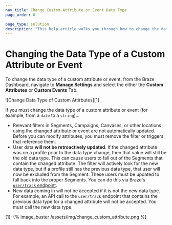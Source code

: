 ```yaml
---
nav_title: Change Custom Attribute or Event Data Type
page_order: 0

page_type: solution
description: "This help article walks you through how to change the data type of a custom attribute or custom event, and the implications of doing so."
---
```


# Changing the Data Type of a Custom Attribute or Event

To change the data type of a custom attribute or event, from the Braze Dashboard, navigate to __Manage Settings__ and select the either the __Custom Attributes__ or __Custom Events__ Tab. 

![Change Data Type of Custom Attirbutes][1]

If you must change the data type of a custom attribute or event (for example, from a `date` to a `string`)...

- Relevant filters in Segments, Campaigns, Canvases, or other locations using the changed attribute or event are not automatically updated. Before you can modify attributes, you must remove the filter or triggers that reference them. 
- User data __will not be retroactively updated__. If the changed attribute was on a profile prior to the data type change, then that value will still be the old data type. This can cause users to fall out of the Segments that contain the changed attribute. The filter will actively look for the new data type, but if a profile still has the previous data type, that user will now be excluded from the Segment. These users must be updated to fall back into the proper Segments. You can do this via Braze's [`user/track` endpoint]({{site.baseurl}}/api/endpoints/user_data/#custom-attribute-data-types).
- New data coming in will not be accepted if it is not the new data type. For example, an API call to the `user/track` endpoint that contains the previous data type for a changed attribute will not be accepted. You must call the new data type.

[1]: {% image_buster /assets/img/change_custom_attribute.png %}